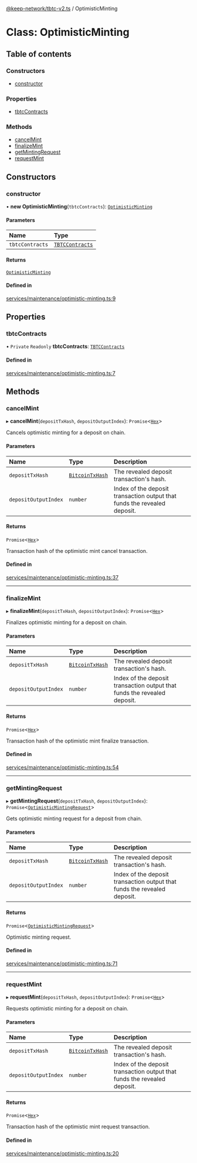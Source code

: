 [@keep-network/tbtc-v2.ts](../README.md) / OptimisticMinting

# Class: OptimisticMinting

## Table of contents

### Constructors

- [constructor](OptimisticMinting.md#constructor)

### Properties

- [tbtcContracts](OptimisticMinting.md#tbtccontracts)

### Methods

- [cancelMint](OptimisticMinting.md#cancelmint)
- [finalizeMint](OptimisticMinting.md#finalizemint)
- [getMintingRequest](OptimisticMinting.md#getmintingrequest)
- [requestMint](OptimisticMinting.md#requestmint)

## Constructors

### constructor

• **new OptimisticMinting**(`tbtcContracts`): [`OptimisticMinting`](OptimisticMinting.md)

#### Parameters

| Name | Type |
| :------ | :------ |
| `tbtcContracts` | [`TBTCContracts`](../README.md#tbtccontracts) |

#### Returns

[`OptimisticMinting`](OptimisticMinting.md)

#### Defined in

[services/maintenance/optimistic-minting.ts:9](https://github.com/keep-network/tbtc-v2/blob/807249d0/typescript/src/services/maintenance/optimistic-minting.ts#L9)

## Properties

### tbtcContracts

• `Private` `Readonly` **tbtcContracts**: [`TBTCContracts`](../README.md#tbtccontracts)

#### Defined in

[services/maintenance/optimistic-minting.ts:7](https://github.com/keep-network/tbtc-v2/blob/807249d0/typescript/src/services/maintenance/optimistic-minting.ts#L7)

## Methods

### cancelMint

▸ **cancelMint**(`depositTxHash`, `depositOutputIndex`): `Promise`\<[`Hex`](Hex.md)\>

Cancels optimistic minting for a deposit on chain.

#### Parameters

| Name | Type | Description |
| :------ | :------ | :------ |
| `depositTxHash` | [`BitcoinTxHash`](BitcoinTxHash.md) | The revealed deposit transaction's hash. |
| `depositOutputIndex` | `number` | Index of the deposit transaction output that funds the revealed deposit. |

#### Returns

`Promise`\<[`Hex`](Hex.md)\>

Transaction hash of the optimistic mint cancel transaction.

#### Defined in

[services/maintenance/optimistic-minting.ts:37](https://github.com/keep-network/tbtc-v2/blob/807249d0/typescript/src/services/maintenance/optimistic-minting.ts#L37)

___

### finalizeMint

▸ **finalizeMint**(`depositTxHash`, `depositOutputIndex`): `Promise`\<[`Hex`](Hex.md)\>

Finalizes optimistic minting for a deposit on chain.

#### Parameters

| Name | Type | Description |
| :------ | :------ | :------ |
| `depositTxHash` | [`BitcoinTxHash`](BitcoinTxHash.md) | The revealed deposit transaction's hash. |
| `depositOutputIndex` | `number` | Index of the deposit transaction output that funds the revealed deposit. |

#### Returns

`Promise`\<[`Hex`](Hex.md)\>

Transaction hash of the optimistic mint finalize transaction.

#### Defined in

[services/maintenance/optimistic-minting.ts:54](https://github.com/keep-network/tbtc-v2/blob/807249d0/typescript/src/services/maintenance/optimistic-minting.ts#L54)

___

### getMintingRequest

▸ **getMintingRequest**(`depositTxHash`, `depositOutputIndex`): `Promise`\<[`OptimisticMintingRequest`](../README.md#optimisticmintingrequest)\>

Gets optimistic minting request for a deposit from chain.

#### Parameters

| Name | Type | Description |
| :------ | :------ | :------ |
| `depositTxHash` | [`BitcoinTxHash`](BitcoinTxHash.md) | The revealed deposit transaction's hash. |
| `depositOutputIndex` | `number` | Index of the deposit transaction output that funds the revealed deposit. |

#### Returns

`Promise`\<[`OptimisticMintingRequest`](../README.md#optimisticmintingrequest)\>

Optimistic minting request.

#### Defined in

[services/maintenance/optimistic-minting.ts:71](https://github.com/keep-network/tbtc-v2/blob/807249d0/typescript/src/services/maintenance/optimistic-minting.ts#L71)

___

### requestMint

▸ **requestMint**(`depositTxHash`, `depositOutputIndex`): `Promise`\<[`Hex`](Hex.md)\>

Requests optimistic minting for a deposit on chain.

#### Parameters

| Name | Type | Description |
| :------ | :------ | :------ |
| `depositTxHash` | [`BitcoinTxHash`](BitcoinTxHash.md) | The revealed deposit transaction's hash. |
| `depositOutputIndex` | `number` | Index of the deposit transaction output that funds the revealed deposit. |

#### Returns

`Promise`\<[`Hex`](Hex.md)\>

Transaction hash of the optimistic mint request transaction.

#### Defined in

[services/maintenance/optimistic-minting.ts:20](https://github.com/keep-network/tbtc-v2/blob/807249d0/typescript/src/services/maintenance/optimistic-minting.ts#L20)

